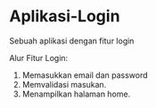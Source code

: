 # Aplikasi-Login
Sebuah aplikasi dengan fitur login

Alur Fitur Login:
1.	Memasukkan email dan password
2.	Memvalidasi masukan.
3.	Menampilkan halaman home.
